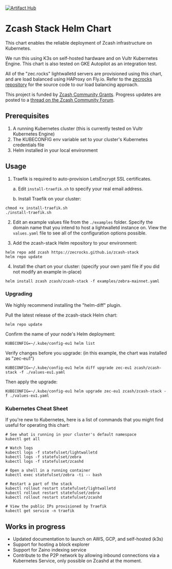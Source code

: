 [![Artifact Hub](https://img.shields.io/endpoint?url=https://artifacthub.io/badge/repository/zcash)](https://artifacthub.io/packages/search?repo=zcash)

# Zcash Stack Helm Chart

This chart enables the reliable deployment of Zcash infrastructure on Kubernetes.

We run this using K3s on self-hosted hardware and on Vultr Kubernetes Engine. This chart is also tested on GKE Autopilot as an integration test.

All of the "zec.rocks" lightwalletd servers are provisioned using this chart, and are load balanced using HAProxy on Fly.io. Refer to the [zecrocks repository](https://github.com/zecrocks/zecrocks) for the source code to our load balancing approach.

This project is funded by [Zcash Community Grants](https://zcashcommunitygrants.org/). Progress updates are posted to a [thread on the Zcash Community Forum](https://forum.zcashcommunity.com/t/rfp-zcash-lightwalletd-infrastructure-development-and-maintenance/47080).

## Prerequisites

1. A running Kubernetes cluster (this is currently tested on Vultr Kubernetes Engine)
2. The KUBECONFIG env variable set to your cluster's Kubernetes credentials file
3. Helm installed in your local environment

## Usage

1. Traefik is required to auto-provision LetsEncrypt SSL certificates.

    a. Edit ```install-traefik.sh``` to specify your real email address.

    b. Install Traefik on your cluster:

```
chmod +x install-traefik.sh
./install-traefik.sh
```

2. Edit an example values file from the ```./examples``` folder. Specify the domain name that you intend to host a lightwalletd instance on. View the ```values.yaml``` file to see all of the configuration options possible.

3. Add the zcash-stack Helm repository to your environment:

```
helm repo add zcash https://zecrocks.github.io/zcash-stack
helm repo update
```

4. Install the chart on your cluster: (specify your own yaml file if you did not modify an example in-place)

```
helm install zcash zcash/zcash-stack -f examples/zebra-mainnet.yaml
```

### Upgrading

We highly recommend installing the "helm-diff" plugin.

Pull the latest release of the zcash-stack Helm chart:
```
helm repo update
```

Confirm the name of your node's Helm deployment:
```
KUBECONFIG=~/.kube/config-eu1 helm list
```

Verify changes before you upgrade: (in this example, the chart was installed as "zec-eu1")
```
KUBECONFIG=~/.kube/config-eu1 helm diff upgrade zec-eu1 zcash/zcash-stack -f ./values-eu1.yaml
```

Then apply the upgrade:
```
KUBECONFIG=~/.kube/config-eu1 helm upgrade zec-eu1 zcash/zcash-stack -f ./values-eu1.yaml
```

### Kubernetes Cheat Sheet

If you're new to Kubernetes, here is a list of commands that you might find useful for operating this chart:

```
# See what is running in your cluster's default namespace
kubectl get all

# Watch logs
kubectl logs -f statefulset/lightwalletd
kubectl logs -f statefulset/zebra
kubectl logs -f statefulset/zcashd

# Open a shell in a running container
kubectl exec statefulset/zebra -ti -- bash

# Restart a part of the stack
kubectl rollout restart statefulset/lightwalletd
kubectl rollout restart statefulset/zebra
kubectl rollout restart statefulset/zcashd

# View the public IPs provisioned by Traefik
kubectl get service -n traefik
```

## Works in progress

- Updated documentation to launch on AWS, GCP, and self-hosted (k3s)
- Support for hosting a block explorer
- Support for Zaino indexing service
- Contribute to the P2P network by allowing inbound connections via a Kubernetes Service, only possible on Zcashd at the moment.
